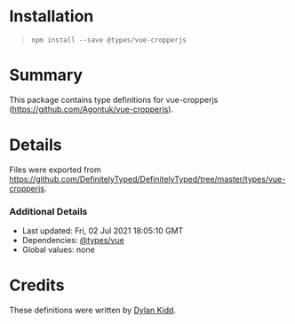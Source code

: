 # Installation
> `npm install --save @types/vue-cropperjs`

# Summary
This package contains type definitions for vue-cropperjs (https://github.com/Agontuk/vue-cropperjs).

# Details
Files were exported from https://github.com/DefinitelyTyped/DefinitelyTyped/tree/master/types/vue-cropperjs.

### Additional Details
 * Last updated: Fri, 02 Jul 2021 18:05:10 GMT
 * Dependencies: [@types/vue](https://npmjs.com/package/@types/vue)
 * Global values: none

# Credits
These definitions were written by [Dylan Kidd](https://github.com/Dylkid).
